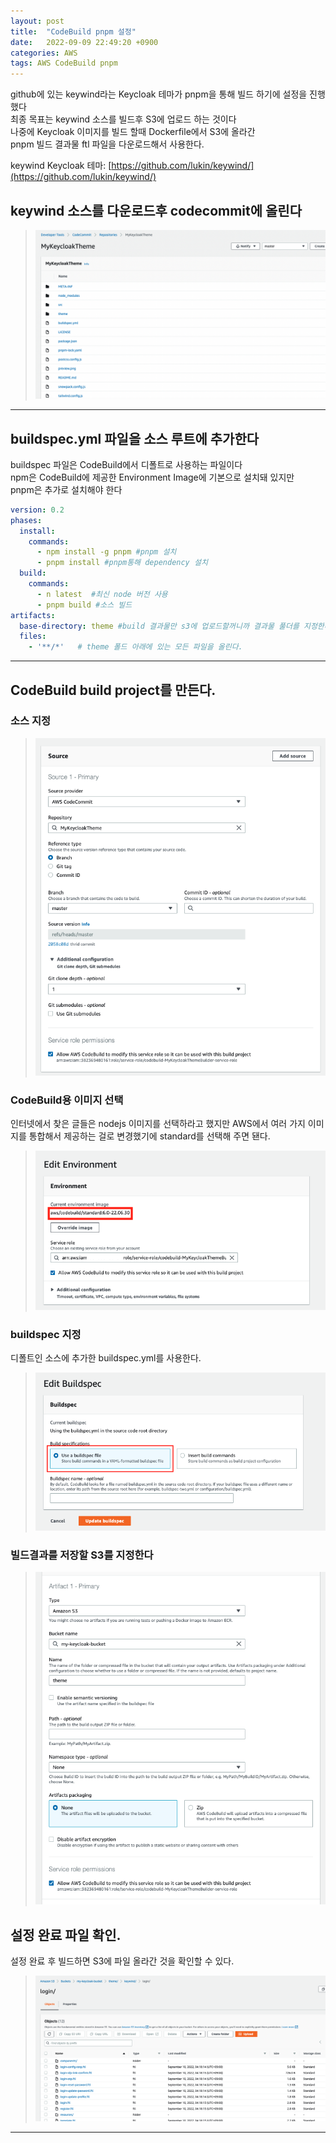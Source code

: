 ```yaml
---
layout: post
title:  "CodeBuild pnpm 설정"
date:   2022-09-09 22:49:20 +0900
categories: AWS
tags: AWS CodeBuild pnpm 
---
```


github에 있는  keywind라는 Keycloak 테마가 pnpm을 통해 빌드 하기에 설정을 진행했다   
최종 목표는  keywind 소스를 빌드후  S3에 업로드 하는 것이다   
나중에  Keycloak  이미지를 빌드 할때 Dockerfile에서 S3에 올라간  
pnpm 빌드 결과물 ftl 파일을 다운로드해서 사용한다.

keywind Keycloak 테마:  [https://github.com/lukin/keywind/](https://github.com/lukin/keywind/)  

## keywind 소스를 다운로드후 codecommit에 올린다  
> ![source!](/assets/images/cb/source.png "source")  

***

## buildspec.yml 파일을 소스 루트에 추가한다 
buildspec 파일은 CodeBuild에서 디폴트로 사용하는 파일이다   
npm은 CodeBuild에 제공한  Environment Image에 기본으로 설치돼 있지만  
pnpm은 추가로 설치해야 한다  

``` yaml
version: 0.2
phases:
  install:
    commands:
      - npm install -g pnpm #pnpm 설치 
      - pnpm install #pnpm통해 dependency 설치 
  build:
    commands:
      - n latest  #최신 node 버전 사용 
      - pnpm build #소스 빌드 
artifacts:
  base-directory: theme #build 결과물만 s3에 업로드할꺼니까 결과물 풀더를 지정한다 
  files:
    - '**/*'   # theme 폴드 아래에 있는 모든 파일을 올린다.
```
***  

## CodeBuild build project를 만든다.
### 소스 지정 
> ![choose_source!](/assets/images/cb/choose_source.png "choose_source")  

### CodeBuild용 이미지 선택 
인터넷에서 찾은 글들은 nodejs 이미지를 선택하라고 했지만 AWS에서 여러 가지 이미지를 통합해서 
제공하는 걸로 변경했기에  standard를 선택해 주면 됀다.
> ![env!](/assets/images/cb/env.png "env")  

### buildspec 지정  
디폴트인 소스에 추가한 buildspec.yml를 사용한다.
> ![buildspec!](/assets/images/cb/buildspec.png "buildspec")  

### 빌드결과를 저장할 S3를 지정한다 
> ![s3!](/assets/images/cb/s3.png "s3")  

## 설정 완료 파일 확인.  
설정 완료 후 빌드하면  S3에 파일 올라간 것을 확인할 수 있다.  
> ![result!](/assets/images/cb/result.png "result")  

 ****